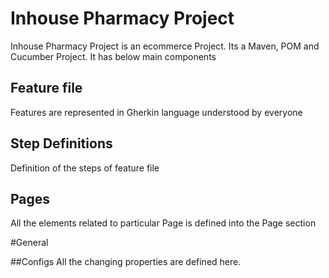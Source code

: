 # Inhouse Pharmacy Project
Inhouse Pharmacy Project is an ecommerce Project. Its a Maven, POM and Cucumber Project.
It has below main components


##  Feature file
Features are represented in Gherkin language understood by everyone

##  Step Definitions
Definition of the steps of feature file

## Pages
All the elements related to particular Page is defined into the Page section

#General

##Configs
All the changing properties are defined here.



